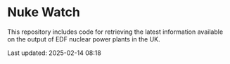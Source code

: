 # Nuke Watch

This repository includes code for retrieving the latest information available on the output of EDF nuclear power plants in the UK.

Last updated: 2025-02-14 08:18